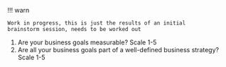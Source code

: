 !!! warn

    Work in progress, this is just the results of an initial
    brainstorm session, needs to be worked out

1. Are your business goals measurable? Scale 1-5
2. Are all your business goals part of a well-defined
   business strategy? Scale 1-5
